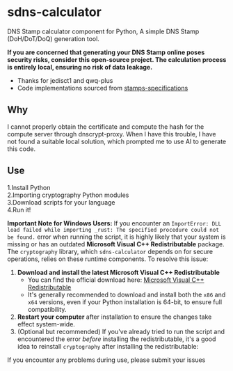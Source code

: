 # sdns-calculator

DNS Stamp calculator component for Python, A simple DNS Stamp (DoH/DoT/DoQ) generation tool.

**If you are concerned that generating your DNS Stamp online poses security risks, consider this open-source project. The calculation process is entirely local, ensuring no risk of data leakage.**

- Thanks for jedisct1 and qwq-plus  
- Code implementations sourced from [stamps-specifications](https://dnscrypt.info/stamps-specifications/)  
## Why
I cannot properly obtain the certificate and compute the hash for the compute server through dnscrypt-proxy. When I have this trouble, I have not found a suitable local solution, which prompted me to use AI to generate this code.
## Use
1.Install Python  
2.Importing cryptography Python modules  
3.Download scripts for your language  
4.Run it!  

**Important Note for Windows Users:**
If you encounter an `ImportError: DLL load failed while importing _rust: The specified procedure could not be found.` error when running the script, it is highly likely that your system is missing or has an outdated **Microsoft Visual C++ Redistributable** package. The `cryptography` library, which `sdns-calculator` depends on for secure operations, relies on these runtime components.
To resolve this issue:
1.  **Download and install the latest Microsoft Visual C++ Redistributable**
    *   You can find the official download here: [Microsoft Visual C++ Redistributable](https://learn.microsoft.com/cpp/windows/latest-supported-vc-redist)
    *   It's generally recommended to download and install both the `x86` and `x64` versions, even if your Python installation is 64-bit, to ensure full compatibility.
2.  **Restart your computer** after installation to ensure the changes take effect system-wide.
3.  (Optional but recommended) If you've already tried to run the script and encountered the error *before* installing the redistributable, it's a good idea to reinstall `cryptography` after installing the redistributable:

If you encounter any problems during use, please submit your issues
